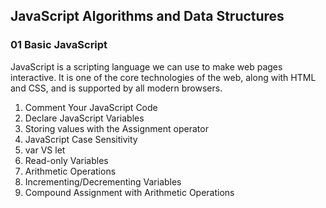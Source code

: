 ﻿## JavaScript Algorithms and Data Structures

### **01 Basic JavaScript**

JavaScript is a scripting language we can use to make web pages interactive. It is one of the core technologies of the web, along with HTML and CSS, and is supported by all modern browsers.

1. Comment Your JavaScript Code
2. Declare JavaScript Variables
3. Storing values with the Assignment operator
4. JavaScript Case Sensitivity
5. var VS let
6. Read-only Variables
7. Arithmetic Operations
8. Incrementing/Decrementing Variables
9. Compound Assignment with Arithmetic Operations
